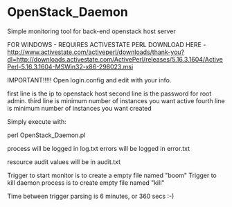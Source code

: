 OpenStack_Daemon
================

Simple monitoring tool for back-end openstack host server

FOR WINDOWS - REQUIRES ACTIVESTATE PERL
DOWNLOAD HERE - http://www.activestate.com/activeperl/downloads/thank-you?dl=http://downloads.activestate.com/ActivePerl/releases/5.16.3.1604/ActivePerl-5.16.3.1604-MSWin32-x86-298023.msi


IMPORTANT!!!!!
Open login.config
and edit with your info.

first line is the ip to openstack host
second line is the password for root admin. 
third line is minimum number of instances you want active
fourth line is minimum number of instances  you want created


Simply execute with:

perl OpenStack_Daemon.pl

process will be logged in log.txt errors will be logged in error.txt

resource audit values will be in audit.txt

Trigger to start monitor is to create a empty file named "boom" Trigger to kill daemon process is to create empty file named "kill"

Time between trigger parsing is 6 minutes, or 360 secs :-)
